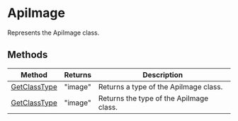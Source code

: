 # ApiImage

Represents the ApiImage class.


## Methods

| Method | Returns | Description |
| ------ | ------- | ----------- |
| [GetClassType](./Methods/GetClassType.md) | "image" | Returns a type of the ApiImage class. |
| [GetClassType](./Methods/GetClassType.md) | "image" | Returns the type of the ApiImage class. |
